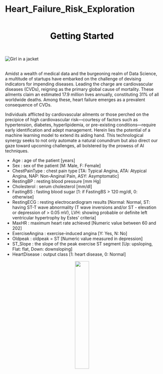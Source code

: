 # Heart_Failure_Risk_Exploration
<div style="padding: 35px;color:white;margin:10;font-size:200%;text-align:center;display:fill;border-radius:10px;overflow:hidden;background-image: url(https://images.pexels.com/photos/7078619/pexels-photo-7078619.jpeg?auto=compress&cs=tinysrgb&w=1260&h=750&dpr=1)"><b><span style='color:black'>Getting Started </span></b> </div>


![Girl in a jacket](https://images.theconversation.com/files/435609/original/file-20211203-15-1eux98t.jpg?ixlib=rb-1.1.0&rect=0%2C17%2C3894%2C2673&q=45&auto=format&w=926&fit=clip)






<br>
Amidst a wealth of medical data and the burgeoning realm of Data Science, a multitude of startups have embarked on the challenge of devising indicators for impending diseases. Leading the charge are cardiovascular diseases (CVDs), reigning as the primary global cause of mortality. These ailments claim an estimated 17.9 million lives annually, constituting 31% of all worldwide deaths. Among these, heart failure emerges as a prevalent consequence of CVDs.

Individuals afflicted by cardiovascular ailments or those perched on the precipice of high cardiovascular risk—courtesy of factors such as hypertension, diabetes, hyperlipidemia, or pre-existing conditions—require early identification and adept management. Herein lies the potential of a machine learning model to extend its aiding hand. This technological synergy seeks to not only automate a natural conundrum but also direct our gaze toward upcoming challenges, all bolstered by the prowess of AI techniques.
</br>

- Age : age of the patient [years]
- Sex : sex of the patient [M: Male, F: Female]
- ChestPainType : chest pain type [TA: Typical Angina, ATA: Atypical Angina, NAP: Non-Anginal Pain, ASY: Asymptomatic]
- RestingBP : resting blood pressure [mm Hg]
- Cholesterol : serum cholesterol [mm/dl]
- FastingBS : fasting blood sugar [1: if FastingBS > 120 mg/dl, 0: otherwise]
- RestingECG : resting electrocardiogram results [Normal: Normal, ST: having ST-T wave abnormality (T wave inversions and/or ST - elevation or depression of > 0.05 mV), LVH: showing probable or definite left ventricular hypertrophy by Estes' criteria]
- MaxHR : maximum heart rate achieved [Numeric value between 60 and 202]
- ExerciseAngina : exercise-induced angina [Y: Yes, N: No]
- Oldpeak : oldpeak = ST [Numeric value measured in depression]
- ST_Slope : the slope of the peak exercise ST segment [Up: upsloping, Flat: flat, Down: downsloping]
- HeartDisease : output class [1: heart disease, 0: Normal]




<p style="text-align:center"><img src="https://i.imgur.com/ugj24t1.png" style="width:30%"></p>


